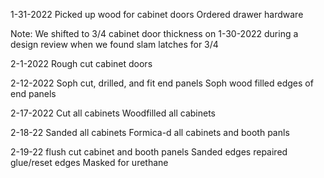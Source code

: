 1-31-2022
Picked up wood for cabinet doors
Ordered drawer hardware

Note: We shifted to 3/4 cabinet door thickness on 1-30-2022 during a design review when we found slam latches for 3/4

2-1-2022
Rough cut cabinet doors

2-12-2022
Soph cut, drilled, and fit end panels
Soph wood filled edges of end panels

2-17-2022
Cut all cabinets
Woodfilled all cabinets

2-18-22
Sanded all cabinets
Formica-d all cabinets and booth panls

2-19-22
flush cut cabinet and booth panels
Sanded edges
repaired glue/reset edges
Masked for urethane



